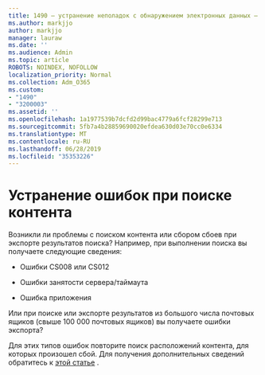 ```yaml
---
title: 1490 — устранение неполадок с обнаружением электронных данных — ошибки
ms.author: markjjo
author: markjjo
manager: lauraw
ms.date: ''
ms.audience: Admin
ms.topic: article
ROBOTS: NOINDEX, NOFOLLOW
localization_priority: Normal
ms.collection: Adm_O365
ms.custom:
- "1490"
- "3200003"
ms.assetid: ''
ms.openlocfilehash: 1a1977539b7dcfd2d99bac4779a6fcf28299e713
ms.sourcegitcommit: 5fb7a4b28859690020efdea630d03e70cc0e6334
ms.translationtype: MT
ms.contentlocale: ru-RU
ms.lasthandoff: 06/28/2019
ms.locfileid: "35353226"
---
```

# <a name="troubleshoot-content-search-errors"></a>Устранение ошибок при поиске контента

Возникли ли проблемы с поиском контента или сбором сбоев при экспорте результатов поиска?
Например, при выполнении поиска вы получаете следующие сведения:

- Ошибки CS008 или CS012

- Ошибки занятости сервера/таймаута

- Ошибка приложения

Или при поиске или экспорте результатов из большого числа почтовых ящиков (свыше 100 000 почтовых ящиков) вы получаете ошибки экспорта?

Для этих типов ошибок повторите поиск расположений контента, для которых произошел сбой. Для получения дополнительных сведений обратитесь к [этой статье](https://docs.microsoft.com/office365/securitycompliance/retry-failed-content-search) .
